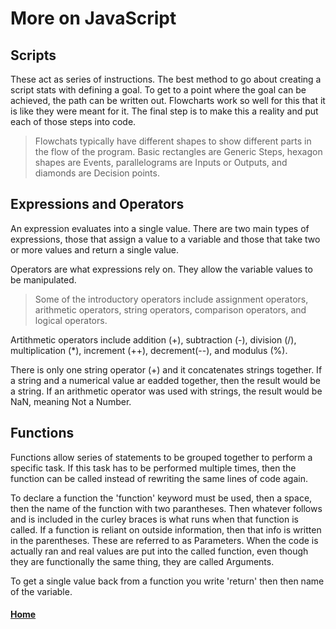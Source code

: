 # More on JavaScript

## Scripts
These act as series of instructions. The best method to go about creating a script stats with defining a goal. To get to a point where the goal can be achieved, the path can be written out. Flowcharts work so well for this that it is like they were meant for it. The final step is to make this a reality and put each of those steps into code.

> Flowchats typically have different shapes to show different parts in the flow of the program. Basic rectangles are Generic Steps, hexagon shapes are Events, parallelograms are Inputs or Outputs, and diamonds are Decision points.

## Expressions and Operators
An expression evaluates into a single value. There are two main types of expressions, those that assign a value to a variable and those that take two or more values and return a single value.

Operators are what expressions rely on. They allow the variable values to be manipulated.

> Some of the introductory operators include assignment operators, arithmetic operators, string operators, comparison operators, and logical operators.

Artithmetic operators include addition (+), subtraction (-), division (/), multiplication (*), increment (++), decrement(--), and modulus (%).

There is only one string operator (+) and it concatenates strings together. If a string and a numerical value ar eadded together, then the result would be a string. If an arithmetic operator was used with strings, the result would be NaN, meaning Not a Number.

## Functions
Functions allow series of statements to be grouped together to perform a specific task. If this task has to be performed multiple times, then the function can be called instead of rewriting the same lines of code again.

To declare a function the 'function' keyword must be used, then a space, then the name of the function with two parantheses. Then whatever follows and is included in the curley braces is what runs when that function is called. If a function is reliant on outside information, then that info is written in the parentheses. These are referred to as Parameters. When the code is actually ran and real values are put into the called function, even though they are functionally the same thing, they are called Arguments.

To get a single value back from a function you write 'return' then then name of the variable.






#### [Home](README.md)